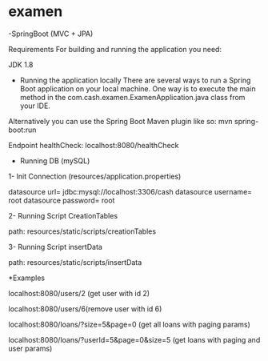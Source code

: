 # examen
-SpringBoot (MVC + JPA)

Requirements
For building and running the application you need:

JDK 1.8

* Running the application locally
There are several ways to run a Spring Boot application on your local machine. One way is to execute the main method in the 
com.cash.examen.ExamenApplication.java class from your IDE.

Alternatively you can use the Spring Boot Maven plugin like so: mvn spring-boot:run


Endpoint healthCheck: localhost:8080/healthCheck

* Running DB (mySQL)

1- Init Connection (resources/application.properties)

  datasource url= jdbc:mysql://localhost:3306/cash
  datasource username= root
  datasource password= root

2- Running Script CreationTables
  
  path: resources/static/scripts/creationTables

3- Running Script insertData
  
  path: resources/static/scripts/insertData



*Examples

localhost:8080/users/2 (get user with id 2)

localhost:8080/users/6(remove user with id 6)

localhost:8080/loans/?size=5&page=0 (get all loans with paging params)

localhost:8080/loans/?userId=5&page=0&size=5 (get loans with paging and user params)



